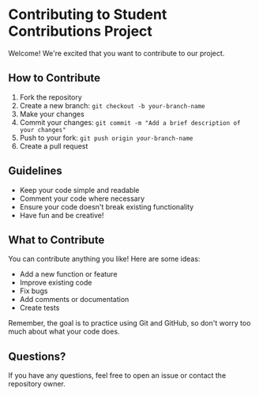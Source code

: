 # Contributing to Student Contributions Project

Welcome! We're excited that you want to contribute to our project.

## How to Contribute

1. Fork the repository
2. Create a new branch: `git checkout -b your-branch-name`
3. Make your changes
4. Commit your changes: `git commit -m "Add a brief description of your changes"`
5. Push to your fork: `git push origin your-branch-name`
6. Create a pull request

## Guidelines

- Keep your code simple and readable
- Comment your code where necessary
- Ensure your code doesn't break existing functionality
- Have fun and be creative!

## What to Contribute

You can contribute anything you like! Here are some ideas:
- Add a new function or feature
- Improve existing code
- Fix bugs
- Add comments or documentation
- Create tests

Remember, the goal is to practice using Git and GitHub, so don't worry too much about what your code does.

## Questions?

If you have any questions, feel free to open an issue or contact the repository owner.
